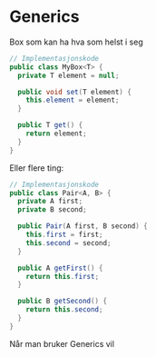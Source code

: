 # Generics

Box som kan ha hva som helst i seg 

```java
// Implementasjonskode
public class MyBox<T> {
  private T element = null;

  public void set(T element) {
    this.element = element;
  }

  public T get() {
    return element;
  }
}
```

Eller flere ting:

```java
// Implementasjonskode
public class Pair<A, B> {
  private A first;
  private B second;

  public Pair(A first, B second) {
    this.first = first;
    this.second = second;
  }

  public A getFirst() {
    return this.first;
  }

  public B getSecond() {
    return this.second;
  }
}
```

Når man bruker Generics vil 